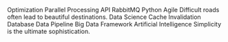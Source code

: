 Optimization Parallel Processing API RabbitMQ Python Agile
Difficult roads often lead to beautiful destinations. Data Science Cache Invalidation Database Data Pipeline Big Data Framework Artificial Intelligence Simplicity is the ultimate sophistication.
